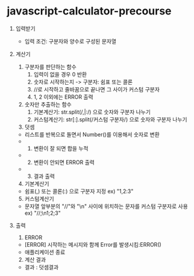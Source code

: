 # javascript-calculator-precourse

1. 입력받기
    - 입력 조건: 구분자와 양수로 구성된 문자열

2. 계산기
   1. 구분자를 판단하는 함수
      1. 입력이 없을 경우 0 반환
      2. 숫자로 시작하는지 -> 구분자: 쉼표 또는 콜론
      3. //로 시작하고 줄바꿈으로 끝나면 그 사이가 커스텀 구분자
      4. 1, 2 이외에는 ERROR 출력
   2. 숫자만 추출하는 함수
      1. 기본계산기: str.split(/,|:/) 으로 숫자와 구분자 나누기
      2. 커스텀계산기: str[:].split(/커스텀 구분자/) 으로 숫자와 구분자 나누기
   3. 덧셈
    - 리스트를 반복으로 돌면서 Number()를 이용해서 숫자로 변환
    - 1. 변환이 잘 되면 합을 누적
    - 2. 변환이 안되면 ERROR 출력
    - 3. 결과 출력  
   
   4. 기본계산기
    - 쉼표(,) 또는 콜론(:) 으로 구분자 지정
        ex) "1,2:3"

   5. 커스텀계산기
    - 문자열 앞부분의 "//"와 "\n" 사이에 위치하는 문자를 커스텀 구분자로 사용
        ex) "//;\n1;2;3"

3. 출력
   1. ERROR
    - [ERROR] 시작하는 메시지와 함께 Error를 발생시킴:ERROR()
    - 애플리케이션 종료
   2. 계산 결과
    - 결과 : 덧셈결과
